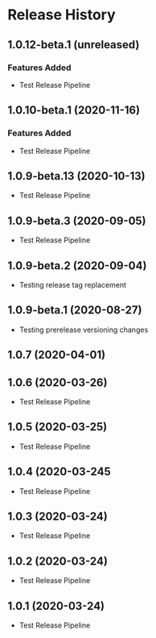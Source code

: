 # Release History

## 1.0.12-beta.1 (unreleased)

### Features Added
- Test Release Pipeline

## 1.0.10-beta.1 (2020-11-16)

### Features Added
- Test Release Pipeline

## 1.0.9-beta.13 (2020-10-13)

- Test Release Pipeline

## 1.0.9-beta.3 (2020-09-05)

- Test Release Pipeline

## 1.0.9-beta.2 (2020-09-04)

- Testing release tag replacement

## 1.0.9-beta.1 (2020-08-27)

- Testing prerelease versioning changes

## 1.0.7 (2020-04-01)

## 1.0.6 (2020-03-26)

- Test Release Pipeline

## 1.0.5 (2020-03-25)

- Test Release Pipeline

## 1.0.4 (2020-03-245

- Test Release Pipeline

## 1.0.3 (2020-03-24)

- Test Release Pipeline

## 1.0.2 (2020-03-24)

- Test Release Pipeline

## 1.0.1 (2020-03-24)

- Test Release Pipeline
